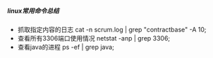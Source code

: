 ##### linux常用命令总结

+ 抓取指定内容的日志	cat -n scrum.log | grep "contractbase" -A 10;
+ 查看所有3306端口使用情况	netstat -anp | grep 3306;
+ 查看java的进程	ps -ef | grep java;